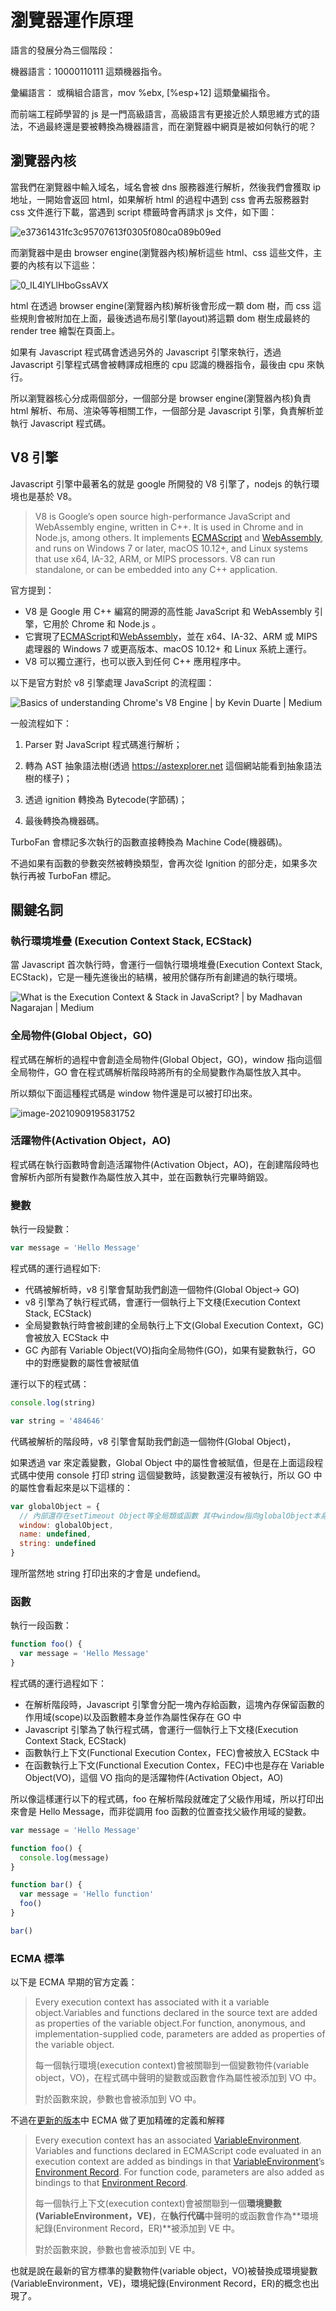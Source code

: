 # 瀏覽器運作原理

語言的發展分為三個階段：

機器語言：10000110111 這類機器指令。

彙編語言： 或稱組合語言，mov %ebx, [%esp+12] 這類彙編指令。

而前端工程師學習的 js 是一門高級語言，高級語言有更接近於人類思維方式的語法，不過最終還是要被轉換為機器語言，而在瀏覽器中網頁是被如何執行的呢？

## 瀏覽器內核

當我們在瀏覽器中輸入域名，域名會被 dns 服務器進行解析，然後我們會獲取 ip 地址，一開始會返回 html，如果解析 html 的過程中遇到 css 會再去服務器對 css 文件進行下載，當遇到 script 標籤時會再請求 js 文件，如下圖：

![e37361431fc3c95707613f0305f080ca089b09ed](https://i.imgur.com/wnEWS6W.png)

而瀏覽器中是由 browser engine(瀏覽器內核)解析這些 html、css 這些文件，主要的內核有以下這些：

![0_IL4lYLlHboGssAVX](https://i.imgur.com/1CoMGPF.png)

html 在透過 browser engine(瀏覽器內核)解析後會形成一顆 dom 樹，而 css 這些規則會被附加在上面，最後透過布局引擎(layout)將這顆 dom 樹生成最終的 render tree 繪製在頁面上。

如果有 Javascript 程式碼會透過另外的 Javascript 引擎來執行，透過 Javascript 引擎程式碼會被轉譯成相應的 cpu 認識的機器指令，最後由 cpu 來執行。

所以瀏覽器核心分成兩個部分，一個部分是 browser engine(瀏覽器內核)負責 html 解析、布局、渲染等等相關工作，一個部分是 Javascript 引擎，負責解析並執行 Javascript 程式碼。

## V8 引擎

Javascript 引擎中最著名的就是 google 所開發的 V8 引擎了，nodejs 的執行環境也是基於 V8。

> V8 is Google’s open source high-performance JavaScript and WebAssembly engine, written in C++. It is used in Chrome and in Node.js, among others. It implements [ECMAScript](https://tc39.es/ecma262/) and [WebAssembly](https://webassembly.github.io/spec/core/), and runs on Windows 7 or later, macOS 10.12+, and Linux systems that use x64, IA-32, ARM, or MIPS processors. V8 can run standalone, or can be embedded into any C++ application.

官方提到：

- V8 是 Google 用 C++ 編寫的開源的高性能 JavaScript 和 WebAssembly 引擎，它用於 Chrome 和 Node.js 。
- 它實現了[ECMAScript](https://tc39.es/ecma262/)和[WebAssembly](https://webassembly.github.io/spec/core/)，並在 x64、IA-32、ARM 或 MIPS 處理器的 Windows 7 或更高版本、macOS 10.12+ 和 Linux 系統上運行。
- V8 可以獨立運行，也可以嵌入到任何 C++ 應用程序中。

以下是官方對於 v8 引擎處理 JavaScript 的流程圖：

![Basics of understanding Chrome's V8 Engine | by Kevin Duarte | Medium](https://i.imgur.com/yYNJ2JV.png)

一般流程如下：

1. Parser 對 JavaScript 程式碼進行解析；

2. 轉為 AST 抽象語法樹(透過 https://astexplorer.net 這個網站能看到抽象語法樹的樣子)；
3. 透過 ignition 轉換為 Bytecode(字節碼)；
4. 最後轉換為機器碼。

TurboFan 會標記多次執行的函數直接轉換為 Machine Code(機器碼)。

不過如果有函數的參數突然被轉換類型，會再次從 Ignition 的部分走，如果多次執行再被 TurboFan 標記。

## 關鍵名詞

### 執行環境堆疊 (Execution Context Stack, ECStack)

當 Javascript 首次執行時，會運行一個執行環境堆疊(Execution Context Stack, ECStack)，它是一種先進後出的結構，被用於儲存所有創建過的執行環境。

![What is the Execution Context & Stack in JavaScript? | by Madhavan  Nagarajan | Medium](https://i.imgur.com/0cu2axe.jpg)

### 全局物件(Global Object，GO)

程式碼在解析的過程中會創造全局物件(Global Object，GO)，window 指向這個全局物件，GO 會在程式碼解析階段時將所有的全局變數作為屬性放入其中。

所以類似下面這種程式碼是 window 物件還是可以被打印出來。

![image-20210909195831752](https://i.imgur.com/n4qYV0G.png)

### 活躍物件(Activation Object，AO)

程式碼在執行函數時會創造活躍物件(Activation Object，AO)，在創建階段時也會解析內部所有變數作為屬性放入其中，並在函數執行完畢時銷毀。

### 變數

執行一段變數：

```js
var message = 'Hello Message'
```

程式碼的運行過程如下:

- 代碼被解析時，v8 引擎會幫助我們創造一個物件(Global Object-> GO)
- v8 引擎為了執行程式碼，會運行一個執行上下文棧(Execution Context Stack, ECStack)
- 全局變數執行時會被創建的全局執行上下文(Global Execution Context，GC)會被放入 ECStack 中
- GC 內部有 Variable Object(VO)指向全局物件(GO)，如果有變數執行，GO 中的對應變數的屬性會被賦值

運行以下的程式碼：

```js
console.log(string)

var string = '484646'
```

代碼被解析的階段時，v8 引擎會幫助我們創造一個物件(Global Object)，

如果透過 var 來定義變數，Global Object 中的屬性會被賦值，但是在上面這段程式碼中使用 console 打印 string 這個變數時，該變數還沒有被執行，所以 GO 中的屬性會看起來是以下這樣的：

```js
var globalObject = {
  // 內部還存在setTimeout Object等全局類或函數 其中window指向globalObject本身
  window: globalObject,
  name: undefined,
  string: undefined
}
```

理所當然地 string 打印出來的才會是 undefiend。

### 函數

執行一段函數：

```js
function foo() {
  var message = 'Hello Message'
}
```

程式碼的運行過程如下：

- 在解析階段時，Javascript 引擎會分配一塊內存給函數，這塊內存保留函數的作用域(scope)以及函數體本身並作為屬性保存在 GO 中
- Javascript 引擎為了執行程式碼，會運行一個執行上下文棧(Execution Context Stack, ECStack)
- 函數執行上下文(Functional Execution Contex，FEC)會被放入 ECStack 中
- 在函數執行上下文(Functional Execution Contex，FEC)中也是存在 Variable Object(VO)，這個 VO 指向的是活躍物件(Activation Object，AO)

所以像這樣運行以下的程式碼，foo 在解析階段就確定了父級作用域，所以打印出來會是 Hello Message，而非從調用 foo 函數的位置查找父級作用域的變數。

```js
var message = 'Hello Message'

function foo() {
  console.log(message)
}

function bar() {
  var message = 'Hello function'
  foo()
}

bar()
```

### ECMA 標準

以下是 ECMA 早期的官方定義：

> Every execution context has associated with it a variable object.Variables and functions declared in the source text are added as properties of the variable object.For function, anonymous, and implementation-supplied code, parameters are added as properties of the variable object.
>
> 每一個執行環境(execution context)會被關聯到一個變數物件(variable object，VO)，在程式碼中聲明的變數或函數會作為屬性被添加到 VO 中。
>
> 對於函數來說，參數也會被添加到 VO 中。

不過在[更新的版本](https://262.ecma-international.org/5.1/#sec-10.5)中 ECMA 做了更加精確的定義和解釋

> Every execution context has an associated [VariableEnvironment](https://262.ecma-international.org/5.1/#sec-10.3). Variables and functions declared in ECMAScript code evaluated in an execution context are added as bindings in that [VariableEnvironment](https://262.ecma-international.org/5.1/#sec-10.3)’s [Environment Record](https://262.ecma-international.org/5.1/#sec-10.2.1). For function code, parameters are also added as bindings to that [Environment Record](https://262.ecma-international.org/5.1/#sec-10.2.1).
>
> 每一個執行上下文(execution context)會被關聯到一個**環境變數(VariableEnvironment，VE)**，在**執行代碼**中聲明的或函數會作為**環境紀錄(Environment Record，ER)**被添加到 VE 中。
>
> 對於函數來說，參數也會被添加到 VE 中。

也就是說在最新的官方標準的變數物件(variable object，VO)被替換成環境變數(VariableEnvironment，VE)，環境紀錄(Environment Record，ER)的概念也出現了。

